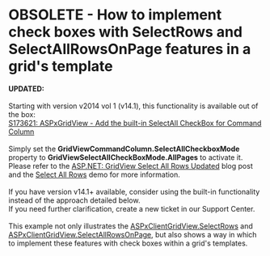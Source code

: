 # OBSOLETE - How to implement check boxes with SelectRows and SelectAllRowsOnPage features in a grid's template


<p><strong>UPDATED:</strong><br /><br />Starting with version v2014 vol 1 (v14.1), this functionality is available out of the box:<br /><a href="https://www.devexpress.com/Support/Center/p/S173621">S173621: ASPxGridView - Add the built-in SelectAll CheckBox for Command Column</a><br /><br />Simply set the <strong>GridViewCommandColumn.SelectAllCheckboxMode</strong> property to <strong>GridViewSelectAllCheckBoxMode.AllPages</strong> to activate it. Please refer to the <a href="https://community.devexpress.com/blogs/aspnet/archive/2014/05/28/asp-net-gridview-select-all-rows-updated-coming-soon-in-v14-1.aspx">ASP.NET: GridView Select All Rows Updated</a> blog post and the <a href="http://demos.devexpress.com/ASPxGridViewDemos/Selection/AdvancedSelection.aspx">Select All Rows</a> demo for more information.<br /><br />If you have version v14.1+ available, consider using the built-in functionality instead of the approach detailed below.<br />If you need further clarification, create a new ticket in our Support Center. <br /><br />This example not only illustrates the <a href="http://documentation.devexpress.com/#AspNet/DevExpressWebASPxGridViewScriptsASPxClientGridView_SelectRowstopic131">ASPxClientGridView.SelectRows</a> and <a href="http://documentation.devexpress.com/#AspNet/DevExpressWebASPxGridViewScriptsASPxClientGridView_SelectAllRowsOnPagetopic127">ASPxClientGridView.SelectAllRowsOnPage</a>, but also shows a way in which to implement these features with check boxes within a grid's templates.</p>

<br/>



